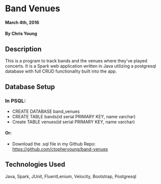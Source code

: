 # Band Venues

#### March 4th, 2016

#### By Chris Young

## Description

This is a program to track bands and the venues where they've played concerts. It is a Spark web application written in Java utilizing a postgresql database with full CRUD functionality built into the app.

## Database Setup

### In PSQL:
* CREATE DATABASE band_venues
* CREATE TABLE bands(id serial PRIMARY KEY, name varchar)
* Create TABLE venues(id serial PRIMARY KEY, name varchar)

#### Or:
* Download the .sql file in my Github Repo: https://github.com/ctopheryoung/band-venues

## Technologies Used

Java, Spark, JUnit, FluentLenium, Velocity, Bootstrap, Postgresql

